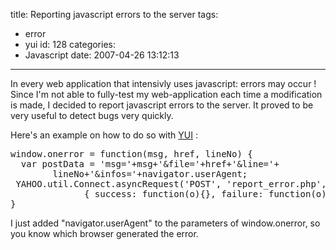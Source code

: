 title: Reporting javascript errors to the server
tags:
  - error
  - yui
id: 128
categories:
  - Javascript
date: 2007-04-26 13:12:13
---

In every web application that intensivly uses javascript: errors may occur !
Since I'm not able to fully-test my web-application each time a modification is made, I decided to report javascript
errors to the server. It proved to be very useful to detect bugs very quickly.

Here's an example on how to do so with [YUI](http://developer.yahoo.com/yui/) :
<pre>
window.onerror = function(msg, href, lineNo) {
  var postData = 'msg='+msg+'&amp;file='+href+'&amp;line='+
		lineNo+'&amp;infos='+navigator.userAgent;
 YAHOO.util.Connect.asyncRequest('POST', 'report_error.php',
              { success: function(o){}, failure: function(o){} }, postData);
}</pre>
I just added "navigator.userAgent" to the parameters of window.onerror, so you know
which browser generated the error.